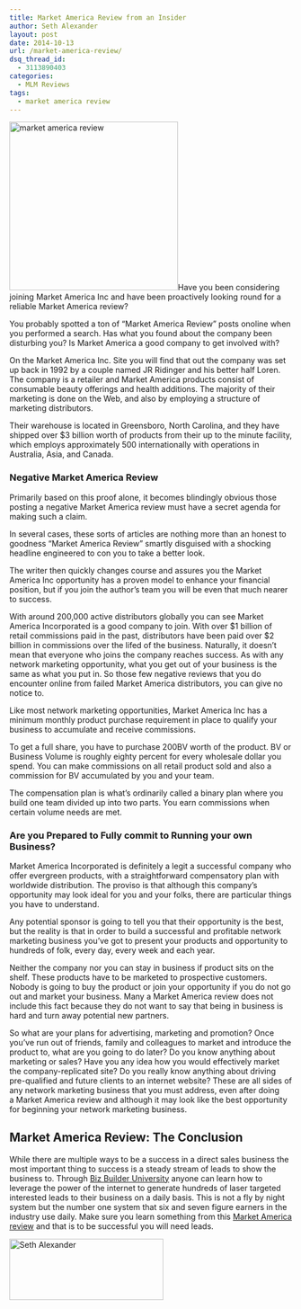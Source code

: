 ```yaml
---
title: Market America Review from an Insider
author: Seth Alexander
layout: post
date: 2014-10-13
url: /market-america-review/
dsq_thread_id:
  - 3113890403
categories:
  - MLM Reviews
tags:
  - market america review
---
```

[<img class="alignleft size-medium wp-image-1591" src="http://sethaalexander.com/wp-content/uploads/2014/10/market-america-review-300x300.jpeg" alt="market america review" width="300" height="300" />][1]Have you been considering joining Market America Inc and have been proactively looking round for a reliable Market America review?

You probably spotted a ton of &#8220;Market America Review&#8221; posts onoline when you performed a search. Has what you found about the company been disturbing you? Is Market America a good company to get involved with?

On the Market America Inc. Site you will find that out the company was set up back in 1992 by a couple named JR Ridinger and his better half Loren. The company is a retailer and Market America products consist of consumable beauty offerings and health additions. The majority of their marketing is done on the Web, and also by employing a structure of marketing distributors.

Their warehouse is located in Greensboro, North Carolina, and they have shipped over $3 billion worth of products from their up to the minute facility, which employs approximately 500 internationally with operations in Australia, Asia, and Canada.

### Negative Market America Review

Primarily based on this proof alone, it becomes blindingly obvious those posting a negative Market America review must have a secret agenda for making such a claim.

In several cases, these sorts of articles are nothing more than an honest to goodness &#8220;Market America Review&#8221; smartly disguised with a shocking headline engineered to con you to take a better look.

The writer then quickly changes course and assures you the Market America Inc opportunity has a proven model to enhance your financial position, but if you join the author&#8217;s team you will be even that much nearer to success.

With around 200,000 active distributors globally you can see Market America Incorporated is a good company to join. With over $1 billion of retail commissions paid in the past, distributors have been paid over $2 billion in commissions over the lifed of the business. Naturally, it doesn&#8217;t mean that everyone who joins the company reaches success. As with any network marketing opportunity, what you get out of your business is the same as what you put in. So those few negative reviews that you do encounter online from failed Market America distributors, you can give no notice to.

Like most network marketing opportunities, Market America Inc has a minimum monthly product purchase requirement in place to qualify your business to accumulate and receive commissions.

To get a full share, you have to purchase 200BV worth of the product. BV or Business Volume is roughly eighty percent for every wholesale dollar you spend. You can make commissions on all retail product sold and also a commission for BV accumulated by you and your team.

The compensation plan is what&#8217;s ordinarily called a binary plan where you build one team divided up into two parts. You earn commissions when certain volume needs are met.

### Are you Prepared to Fully commit to Running your own Business?

Market America Incorporated is definitely a legit a successful company who offer evergreen products, with a straightforward compensatory plan with worldwide distribution. The proviso is that although this company&#8217;s opportunity may look ideal for you and your folks, there are particular things you have to understand.

Any potential sponsor is going to tell you that their opportunity is the best, but the reality is that in order to build a successful and profitable network marketing business you&#8217;ve got to present your products and opportunity to hundreds of folk, every day, every week and each year.

Neither the company nor you can stay in business if product sits on the shelf. These products have to be marketed to prospective customers. Nobody is going to buy the product or join your opportunity if you do not go out and market your business. Many a Market America review does not include this fact because they do not want to say that being in business is hard and turn away potential new partners.

So what are your plans for advertising, marketing and promotion? Once you&#8217;ve run out of friends, family and colleagues to market and introduce the product to, what are you going to do later? Do you know anything about marketing or sales? Have you any idea how you would effectively market the company-replicated site? Do you really know anything about driving pre-qualified and future clients to an internet website? These are all sides of any network marketing business that you must address, even after doing a Market America review and although it may look like the best opportunity for beginning your network marketing business.

## Market America Review: The Conclusion

While there are multiple ways to be a success in a direct sales business the most important thing to success is a steady stream of leads to show the business to. Through [Biz Builder University][2] anyone can learn how to leverage the power of the internet to generate hundreds of laser targeted interested leads to their business on a daily basis. This is not a fly by night system but the number one system that six and seven figure earners in the industry use daily. Make sure you learn something from this [Market America review][2] and that is to be successful you will need leads.

[<img class="alignleft size-full wp-image-602" src="http://sethaalexander.com/wp-content/uploads/2012/09/signature.png" alt="Seth Alexander" width="274" height="109" />][3]

 [1]: http://sethaalexander.com/wp-content/uploads/2014/10/market-america-review.jpeg
 [2]: http://sethalexander.bizbuilderuniversity.com/?t=saa-market-america-review
 [3]: http://sethaalexander.com/about-seth/ "Bio"